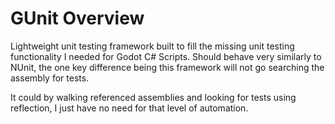 # GUnit Overview
Lightweight unit testing framework built to fill the missing unit testing functionality I needed for Godot C# Scripts. Should behave very similarly to NUnit, the one key difference being this framework will not go searching the assembly for tests. 

It could by walking referenced assemblies and looking for tests using reflection, I just have no need for that level of automation.
